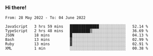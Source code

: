 ### Hi there!

<!--START_SECTION:waka-->

```text
From: 28 May 2022 - To: 04 June 2022

JavaScript   3 hrs 59 mins   █████████████░░░░░░░░░░░░   52.14 %
TypeScript   2 hrs 48 mins   █████████▒░░░░░░░░░░░░░░░   36.69 %
JSON         18 mins         █░░░░░░░░░░░░░░░░░░░░░░░░   04.13 %
Bash         13 mins         ▓░░░░░░░░░░░░░░░░░░░░░░░░   02.99 %
Ruby         13 mins         ▓░░░░░░░░░░░░░░░░░░░░░░░░   02.91 %
XML          1 min           ░░░░░░░░░░░░░░░░░░░░░░░░░   00.38 %
```

<!--END_SECTION:waka-->
